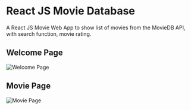 # React JS Movie Database
A React JS Movie Web App to show list of movies from the MovieDB API, with search function, movie rating.

## Welcome Page
![Welcome Page](/photos/Welcome.png)
## Movie Page
![Movie Page](/photos/MoviePage.png)